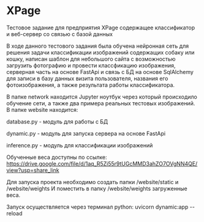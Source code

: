 # XPage
Тестовое задание для предприятия XPage содержащее классификатор и веб-сервер со связью с базой данных

В ходе данного тестового задания была обучена нейронная сеть для решения задачи классификации изображений содержащих собаку или кошку, 
написан шаблон для небольшого сайта с возможностью загрузить фотографию и провести классфикацию изображения, серверная часть на основе FastApi 
и связь с БД на основе SqlAlchemy для записи в базу данных визита пользователя, названия его фотоизображения, а также результата работы классификатора.

В папке network находится Jupyter ноутбук через который происходило обучение сети, а также два примера реальных тестовых изображений.
В папке website находится: 

database.py - модуль для работы с БД 

dynamic.py - модуль для запуска сервера на основе FastApi 

inference.py - модуль для классификации изображений

Обученные веса доступны по ссылке:
https://drive.google.com/file/d/1aq_R5Zi55r9tUGcMMD3ahZO7OVgNN4QE/view?usp=share_link

Для запуска проекта необходимо создать папки /website/static и /website/weights
И поместить в папку /website/weights загруженные веса.

Запуск осуществляется через терминал python: uvicorn dynamic:app --reload
